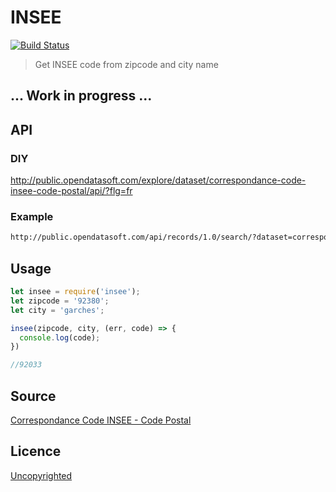 # INSEE

[![Build Status](https://travis-ci.org/92bondstreet/insee.svg?branch=master)](https://travis-ci.org/92bondstreet/insee)

> Get INSEE code from zipcode and city name

## ... Work in progress ...

## API

### DIY

http://public.opendatasoft.com/explore/dataset/correspondance-code-insee-code-postal/api/?flg=fr

### Example

```sh
http://public.opendatasoft.com/api/records/1.0/search/?dataset=correspondance-code-insee-code-postal&q=YOUR-QUERY-HERE&facet=nom_dept&facet=nom_region&facet=statut
```

## Usage

```js
let insee = require('insee');
let zipcode = '92380';
let city = 'garches';

insee(zipcode, city, (err, code) => {
  console.log(code);
})

//92033
```

## Source

[Correspondance Code INSEE - Code Postal](http://public.opendatasoft.com/explore/dataset/correspondance-code-insee-code-postal/?flg=fr)

## Licence

[Uncopyrighted](http://zenhabits.net/uncopyright/)
